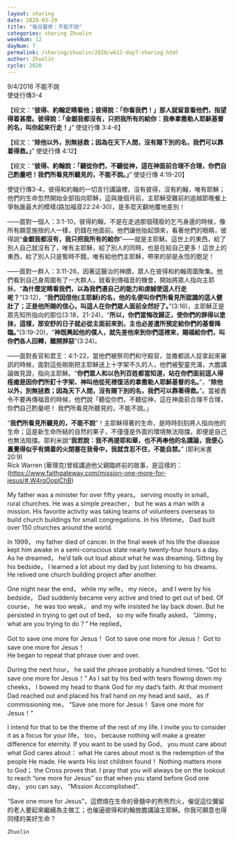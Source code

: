 ```yaml
---
layout: sharing
date: 2020-03-29
title: "每日靈修：不能不說"
categories: sharing Zhuolin
weekNum: 12
dayNum: 7
permalink: /sharing/zhuolin/2020/wk12-day7-sharing.html
author: Zhuolin
cycle: 2020
---
```

9/4/2018 不能不說  
使徒行傳3-4  

【經文：“**彼得、約翰定睛看他；彼得說：「你看我們！」那人就留意看他們，指望得着甚麼。彼得說：「金銀我都沒有，只把我所有的給你：我奉拿撒勒人耶穌基督的名，叫你起來行走！」**” 使徒行傳 3:4-6】  

【經文：“**除他以外，別無拯救；因為在天下人間，沒有賜下別的名，我們可以靠着得救。」**” 使徒行傳 4:12】  

【經文：“**彼得、約翰說：「聽從你們，不聽從神，這在神面前合理不合理，你們自己酌量吧！我們所看見所聽見的，不能不說。」**” 使徒行傳 4:19-20】  

使徒行傳3-4，彼得和約翰的一切言行講論裡，沒有彼得，沒有約翰，唯有耶穌；他們的生命忽然開始全部指向耶穌，這與幾個月前，主耶穌受難前的逾越節晚餐上爭執誰最大的模樣(路加福音22:24-30)，是多麼天翻地覆地差別！  

——面對一個人：3:1-10，彼得約翰，不是在走過那個殘廢的乞丐身邊的時候，像所有願意施捨的人一樣，扔錢在他面前。他們讓他抬起頭來，看著他們的眼睛，彼得說“**金銀我都沒有，我只把我所有的給你**”——就是主耶穌。這世上的東西，給了別人自己就沒有了，唯有主耶穌，給了別人的同時，也是在給自己更多！這世上的東西，給了別人只是暫時不餓，唯有給他們主耶穌，帶來的卻是永恆的飽足！  

——面對一群人：3:11-26，因著這醫治的神蹟，眾人在彼得和約翰周圍聚集。他們看到自己身周圍有了一大群人，就看到傳福音的機會，開始將眾人指向主耶穌。“**為什麼定睛看我們，以為我們憑自己的能力和虔誠使這人行走呢？**”(3:12)，“**我們因信他(主耶穌)的名，他的名便叫你們所看見所認識的這人健壯了；正是他所賜的信心，叫這人在你們眾人面前全然好了。**”(3:16)，主耶穌正是眾先知所指向的那位(3:18，21-24)，“**所以，你們當悔改歸正，使你們的罪得以塗抹，這樣，那安舒的日子就必從主面前來到，主也必差遣所預定給你們的基督降臨。**”(3:19-20)，“**神既興起他的僕人，就先差他來到你們這裡來，賜福給你們，叫你們各人回轉，離開罪惡**”(3:24)。  

——面對長官和君王：4:1-22，當他們被祭司們和守殿官，並撒都該人捉拿起來審訊的時候，面對這些剛剛把主耶穌送上十字架不久的人，他們被聖靈充滿，大膽講論做見證，指向主耶穌。“**你們眾人和以色列百姓都當知道，站在你們面前這人得痊癒是因你們所釘十字架、神叫他從死裡復活的拿撒勒人耶穌基督的名。**”，“**除他以外，別無拯救；因為天下人間，沒有賜下別的名，我們可以靠著得救。**”。當被責令不要再傳福音的時候，他們說「聽從你們，不聽從神，這在神面前合理不合理，你們自己酌量吧！ 我們所看見所聽見的，不能不說。」  

“**我們所看見所聽見的，不能不說**”！主耶穌得著的生命，是時時刻刻將人指向他的生命；這是新生命所結的自然的果子，不僅僅是外面的環境無法阻擋，即便是自己也無法阻擋。耶利米說“**我若說：我不再提耶和華，也不再奉他的名講論，我便心裏覺得似乎有燒着的火閉塞在我骨中，我就含忍不住，不能自禁。**” (耶利米書 20:9)  
Rick Warren (華理克)曾經講過他父親臨終前的故事，是這樣的：  
(https://www.faithgateway.com/mission-one-more-for-jesus/#.W4rqOoplChB)  

My father was a minister for over fifty years， serving mostly in small， rural churches. He was a simple preacher， but he was a man with a mission. His favorite activity was taking teams of volunteers overseas to build church buildings for small congregations. In his lifetime， Dad built over 150 churches around the world.  

In 1999， my father died of cancer. In the final week of his life the disease kept him awake in a semi-conscious state nearly twenty-four hours a day. As he dreamed， he’d talk out loud about what he was dreaming. Sitting by his bedside， I learned a lot about my dad by just listening to his dreams. He relived one church building project after another.  

One night near the end， while my wife， my niece， and I were by his bedside， Dad suddenly became very active and tried to get out of bed. Of course， he was too weak， and my wife insisted he lay back down. But he persisted in trying to get out of bed， so my wife finally asked， “Jimmy， what are you trying to do？” He replied，  

Got to save one more for Jesus！ Got to save one more for Jesus！ Got to save one more for Jesus！  
He began to repeat that phrase over and over.  

During the next hour， he said the phrase probably a hundred times. “Got to save one more for Jesus！” As I sat by his bed with tears flowing down my cheeks， I bowed my head to thank God for my dad’s faith. At that moment Dad reached out and placed his frail hand on my head and said， as if commissioning me， “Save one more for Jesus！ Save one more for Jesus！”  

I intend for that to be the theme of the rest of my life. I invite you to consider it as a focus for your life， too， because nothing will make a greater difference for eternity. If you want to be used by God， you must care about what God cares about： what He cares about most is the redemption of the people He made. He wants His lost children found！ Nothing matters more to God； the Cross proves that. I pray that you will always be on the lookout to reach “one more for Jesus” so that when you stand before God one day， you can say， “Mission Accomplished”.  

“Save one more for Jesus”，這燃燒在生命的骨髓中的熊熊烈火，催促這位彌留的老人要起來繼續為主做工；也催逼彼得和約翰放膽講論主耶穌。你我可願意也得同樣的美好生命？  

`Zhuolin`  
